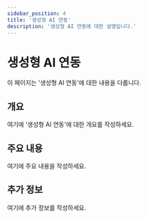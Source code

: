 ```yaml
---
sidebar_position: 4
title: '생성형 AI 연동'
description: '생성형 AI 연동에 대한 설명입니다.'
---
```


# 생성형 AI 연동

이 페이지는 '생성형 AI 연동'에 대한 내용을 다룹니다.

## 개요

여기에 '생성형 AI 연동'에 대한 개요를 작성하세요.

## 주요 내용

여기에 주요 내용을 작성하세요.

## 추가 정보

여기에 추가 정보를 작성하세요.
